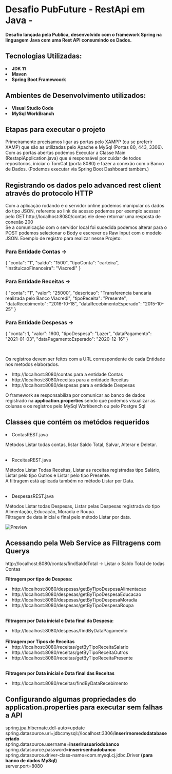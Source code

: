 # <h1>Desafio PubFuture - RestApi em Java - </h1>

<p> <Strong> Desafio lançada pela Publica, desenvolvido com o framework Spring na linguagem Java com uma Rest API consumindo os Dados. </strong> </p>

<h2> Tecnologias Utilizadas: </h2>

<li> <b> JDK 11 </b> </li>
<li> <b> Maven </b> </li>
<li> <b> Spring Boot Framewoork </b> </li>

<h2> Ambientes de Desenvolvimento utilizados: </h2>

<li>  <b> Visual Studio Code </b> </li>
<li>  <b> MySql WorkBranch </b> </li>

<h2> Etapas para executar o projeto </h2>

<p>   Primeiramente precisamos ligar as portas pelo XAMPP (ou se preferir XAMP) 
que são as utilizadas pelo Apache e MySql (Portas 80, 443, 3306).
<br>
  Com as portas abertas podemos Executar a Classe Main (RestapiApplication.java) que é responsável por
cuidar de todos repositorios, iniciar o TomCat (porta 8080) e fazer a conexão com o Banco de Dados.
(Podemos executar via Spring Boot Dashboard também.)

<h2> Registrando os dados pelo advanced rest client através do protocolo HTTP </h2>
  
<p>
  Com a aplicação rodando e o servidor online podemos manipular os dados do tipo JSON, referente ao link de acesso
  podemos por exemplo acessar pelo GET http://localhost:8080/contas ele deve retornar uma resposta de conexão 200 <br>
  Se a comunicação com o servidor local foi sucedida podemos alterar para o POST podemos selecionar o Body e 
  escrever os Raw Input com o modelo JSON. 
  Exemplo de registro para realizar nesse Projeto:
  
  <h3> Para Entidade Contas -> <br> </h3>
  {
    "conta": "1",
    "saldo": "1500",
    "tipoConta": "carteira",
    "instituicaoFinanceira": "Viacredi"
  }
  
  <h3>  Para Entidade Receitas -> <br> </h3>
  
  {
   "conta": "1",
   "valor": "25000",
   "descricao": "Transferencia bancaria realizada pelo Banco Viacredi",
   "tipoReceita": "Presente",
   "dataRecebimento": "2016-10-18",
   "dataRecebimentoEsperado": "2015-10-25"
  }
  
  <h3> Para Entidade Despesas -> <br> </h3>
  
  {
    "conta": 1,
    "valor": 1600,
    "tipoDespesa": "Lazer",
    "dataPagamento": "2021-01-03",
    "dataPagamentoEsperado": "2020-12-16"
  }
  
  <br>
  
  Os registros devem ser feitos com a URL correspondente de cada Entidade nos metodos elaborados.
  <li> http://localhost:8080/contas para a entidade Contas </li>
  <li> http://localhost:8080/receitas para a entidade Receitas </li>
  <li> http://localhost:8080/despesas para a entidade Despesas </li>
  
 O framework se responsabiliza por comunicar ao banco de dados registrado na <strong> application.properties </strong>
sendo que podemos visualizar as colunas e os registros pelo MySql Workbench ou pelo Postgre Sql 
</p>

<h2> Classes que contém os metódos requeridos </h2>

<li> ContasREST.java </li>
<p> 
Métodos Listar todas contas, listar Saldo Total, Salvar, Alterar e Deletar.
</p>

<br>

<li> ReceitasREST.java </li>
<p> 
Métodos Listar Todas Receitas, Listar as receitas registradas tipo Salário, Listar pelo tipo Outros e Listar pelo tipo Presente. <br>
A filtragem está aplicada também no método Listar por Data.
</p>

<br>

<li> DespesasREST.java </li>
<p>
Métodos Listar todas Despesas, Listar pelas Despesas registrada do tipo Alimentação, Educação, Moradia e Roupa. <br>
Filtragem de data inicial e final pelo método Listar por data.
</p>

![Preview](https://github.com/LucasPetris/DesafioPubFutureRestApi/blob/main/RestAPICRUD.drawio.png)

<h2> Acessando pela Web Service as Filtragens com Querys </h2>

<p> 
  http://localhost:8080/contas/findSaldoTotal -> Listar o Saldo Total de todas Contas
  <br>
  
  <strong> Filtragem por tipo de Despesa: </strong> <br>
  
  <li> http://localhost:8080/despesas/getByTipoDespesaAlimentacao </li>
  <li> http://localhost:8080/despesas/getByTipoDespesaEducacao </li>
  <li> http://localhost:8080/despesas/getByTipoDespesaMoradia </li>
  <li> http://localhost:8080/despesas/getByTipoDespesaRoupa </li>
  <br>
  
  <strong> Filtragem por Data inicial e Data final da Despesa: </strong> 
  <br>
  
  <li> http://localhost:8080/despesas/findByDataPagamento </li>
  <br>
  <strong> Filtragem por Tipos de Receitas </strong> 
  <br>
  
  <li> http://localhost:8080/receitas/getByTipoReceitaSalario </li>
  <li> http://localhost:8080/receitas/getByTipoReceitaOutros </li>
  <li> http://localhost:8080/receitas/getByTipoReceitaPresente </li>
  <br>
  
  <strong> Filtragem por Data inicial e Data final das Receitas </strong> 
  <br>
  
  <li> http://localhost:8080/receitas/findByDataRecebimento </li>
</p>

<h2> Configurando algumas propriedades do application.properties para executar sem falhas a API </h2>
<p>

spring.jpa.hibernate.ddl-auto=update <br>
spring.datasource.url=jdbc:mysql://localhost:3306/<b>inserirnomedodatabasecriado</b> <br>
spring.datasource.username=<b>inserirusuariodobanco</b> <br>
spring.datasource.password=<b>inserirsenhadobanco</b> <br>
spring.datasource.driver-class-name=com.mysql.cj.jdbc.Driver <b>(para banco de dados MySql)</b> <br>
server.port=8080

</p>



